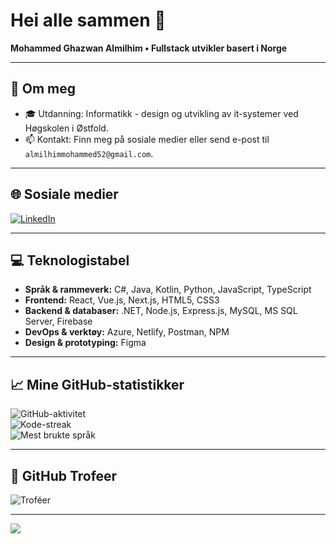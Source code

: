 # Hei alle sammen 👋

**Mohammed Ghazwan Almilhim • Fullstack utvikler basert i Norge**

---

## 💫 Om meg
- 🎓 Utdanning: Informatikk - design og utvikling av it-systemer ved Høgskolen i Østfold.
- 📫 Kontakt: Finn meg på sosiale medier eller send e-post til `almilhimmohammed52@gmail.com`.  

---

## 🌐 Sosiale medier
[![LinkedIn](https://img.shields.io/badge/LinkedIn-%230077B5.svg?logo=linkedin&logoColor=white)](https://www.linkedin.com/in/mohammed-ghazwan-almilhim/)  

---

## 💻 Teknologistabel
- **Språk & rammeverk:** C#, Java, Kotlin, Python, JavaScript, TypeScript  
- **Frontend:** React, Vue.js, Next.js, HTML5, CSS3  
- **Backend & databaser:** .NET, Node.js, Express.js, MySQL, MS SQL Server, Firebase  
- **DevOps & verktøy:** Azure, Netlify, Postman, NPM  
- **Design & prototyping:** Figma  

---

## 📈 Mine GitHub-statistikker
![GitHub-aktivitet](https://github-readme-stats.vercel.app/api?username=MohammedGhazwanAlmilhim&theme=dark&hide_border=true&include_all_commits=true&count_private=true)  
![Kode-streak](https://github-readme-streak-stats.herokuapp.com/?user=MohammedGhazwanAlmilhim&theme=dark&hide_border=true)  
![Mest brukte språk](https://github-readme-stats.vercel.app/api/top-langs/?username=MohammedGhazwanAlmilhim&theme=dark&hide_border=true&include_all_commits=true&count_private=true&layout=compact)  

---

## 🏅 GitHub Trofeer
![Troféer](https://github-profile-trophy.vercel.app/?username=MohammedGhazwanAlmilhim&theme=onestar&no-frame=true&no-bg=false&margin-w=4)  

---


[![](https://visitcount.itsvg.in/api?id=MohammedGhazwanAlmilhim&label=Visninger&color=12&icon=0&pretty=true)](https://visitcount.itsvg.in)  
